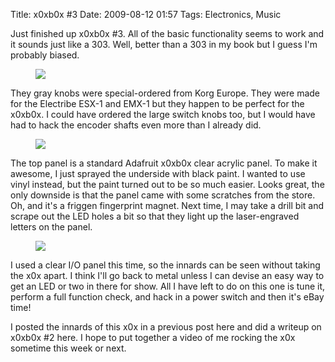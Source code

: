 Title: x0xb0x #3
Date: 2009-08-12 01:57
Tags: Electronics, Music

Just finished up x0xb0x #3. All of the basic functionality seems to work and it sounds just like a 303. Well, better than a 303 in my book but I guess I'm probably biased.

<figure>
  <a href="{static}/images/x0xb0x-3/x0x3-a.JPG">
    <img src="{static}/images/x0xb0x-3/x0x3-a_500.JPG">
  </a>
</figure>

They gray knobs were special-ordered from Korg Europe. They were made for the Electribe ESX-1 and EMX-1 but they happen to be perfect for the x0xb0x. I could have ordered the large switch knobs too, but I would have had to hack the encoder shafts even more than I already did.

<figure>
  <a href="{static}/images/x0xb0x-3/x0x3-b.JPG">
    <img src="{static}/images/x0xb0x-3/x0x3-b_500.JPG">
  </a>
</figure>

The top panel is a standard Adafruit x0xb0x clear acrylic panel. To make it awesome, I just sprayed the underside with black paint. I wanted to use vinyl instead, but the paint turned out to be so much easier. Looks great, the only downside is that the panel came with some scratches from the store. Oh, and it's a friggen fingerprint magnet. Next time, I may take a drill bit and scrape out the LED holes a bit so that they light up the laser-engraved letters on the panel.

<figure>
  <a href="{static}/images/x0xb0x-3/x0x3-c.JPG">
    <img src="{static}/images/x0xb0x-3/x0x3-c_500.JPG">
  </a>
</figure>

I used a clear I/O panel this time, so the innards can be seen without taking the x0x apart. I think I'll go back to metal unless I can devise an easy way to get an LED or two in there for show. All I have left to do on this one is tune it, perform a full function check, and hack in a power switch and then it's eBay time!

I posted the innards of this x0x in a previous post here and did a writeup on x0xb0x #2 here. I hope to put together a video of me rocking the x0x sometime this week or next.
